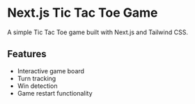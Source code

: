 # Next.js Tic Tac Toe Game

A simple Tic Tac Toe game built with Next.js and Tailwind CSS.

## Features
- Interactive game board
- Turn tracking
- Win detection
- Game restart functionality
